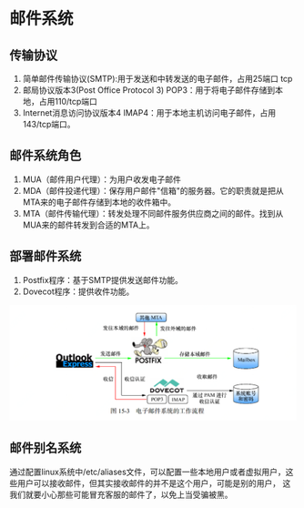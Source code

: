 # 邮件系统
## 传输协议
1. 简单邮件传输协议(SMTP):用于发送和中转发送的电子邮件，占用25端口 tcp
2. 邮局协议版本3(Post Office Protocol 3) POP3：用于将电子邮件存储到本地，占用110/tcp端口
3. Internet消息访问协议版本4 IMAP4：用于本地主机访问电子邮件，占用143/tcp端口。
## 邮件系统角色
1. MUA（邮件用户代理）：为用户收发电子邮件
2. MDA（邮件投递代理）：保存用户邮件"信箱"的服务器。它的职责就是把从MTA来的电子邮件存储到本地的收件箱中。
3. MTA（邮件传输代理）：转发处理不同邮件服务供应商之间的邮件。找到从MUA来的邮件转发到合适的MTA上。
## 部署邮件系统
1. Postfix程序：基于SMTP提供发送邮件功能。
2. Dovecot程序：提供收件功能。

![](img/email.png)

## 邮件别名系统
  通过配置linux系统中/etc/aliases文件，可以配置一些本地用户或者虚拟用户，这些用户可以接收邮件，但其实接收邮件的并不是这个用户，可能是别的用户，
  这我们就要小心那些可能冒充客服的邮件了，以免上当受骗被黑。